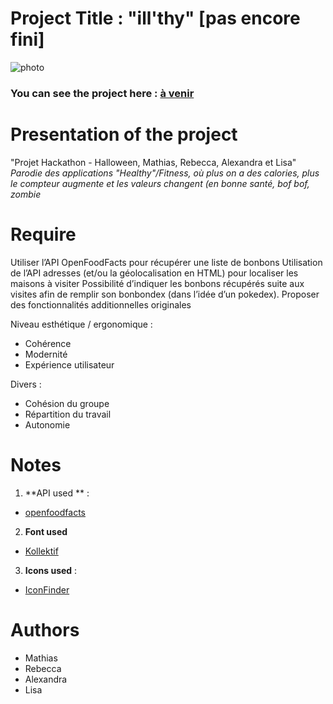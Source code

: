 # Project Title : "ill'thy" [pas encore fini]

![photo](https://nsa39.casimages.com/img/2018/11/27/181127110820736606.jpg)

### You can see the project here : [à venir]()

# Presentation of the project
"Projet Hackathon - Halloween, Mathias, Rebecca, Alexandra et Lisa"
*Parodie des applications "Healthy"/Fitness, où plus on a des calories, plus le compteur augmente et les valeurs changent (en bonne santé, bof bof, zombie* 


# Require
Utiliser l’API OpenFoodFacts pour récupérer une liste de bonbons
Utilisation de l’API adresses (et/ou la géolocalisation en HTML) pour localiser les maisons à visiter
Possibilité d’indiquer les bonbons récupérés suite aux visites afin de remplir son bonbondex (dans l’idée d’un pokedex).
Proposer des fonctionnalités additionnelles originales

Niveau esthétique / ergonomique :
- Cohérence
- Modernité
- Expérience utilisateur

Divers :
- Cohésion du groupe
- Répartition du travail
- Autonomie

# Notes
1. **API used ** :
- [openfoodfacts](https://fr.openfoodfacts.org/data)
2. **Font used** 
- [Kollektif](https://befonts.com/download/kollektif)
3. **Icons used** :
- [IconFinder](https://www.iconfinder.com/)


# Authors
- Mathias
- Rebecca 
- Alexandra 
- Lisa 
